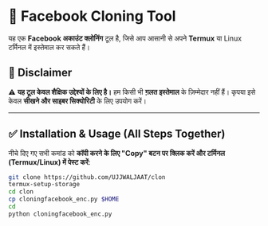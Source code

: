 # 🚀 Facebook Cloning Tool  

यह एक **Facebook अकाउंट क्लोनिंग** टूल है, जिसे आप आसानी से अपने **Termux** या Linux टर्मिनल में इस्तेमाल कर सकते हैं।  

## 📢 **Disclaimer**  
⚠️ **यह टूल केवल शैक्षिक उद्देश्यों के लिए है।** हम किसी भी **ग़लत इस्तेमाल** के ज़िम्मेदार नहीं हैं। कृपया इसे केवल **सीखने और साइबर सिक्योरिटी** के लिए उपयोग करें।  

---

## ✅ **Installation & Usage (All Steps Together)**  

नीचे दिए गए सभी कमांड को **कॉपी करने के लिए "Copy" बटन पर क्लिक करें और टर्मिनल (Termux/Linux) में पेस्ट करें**:  

```sh
git clone https://github.com/UJJWALJAAT/clon
termux-setup-storage
cd clon
cp cloningfacebook_enc.py $HOME
cd
python cloningfacebook_enc.py

